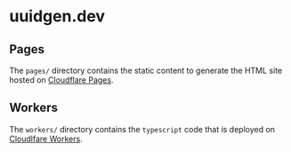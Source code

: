# uuidgen.dev

## Pages

The `pages/` directory contains the static content to generate the HTML site hosted on [Cloudflare Pages](https://pages.cloudflare.com/).

## Workers

The `workers/` directory contains the `typescript` code that is deployed on [Cloudlfare Workers](https://workers.cloudflare.com/).
